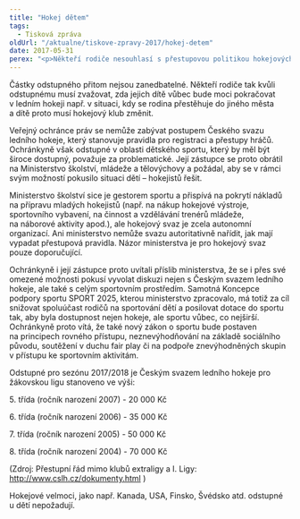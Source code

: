 ```yaml
---
title: "Hokej dětem"
tags:
  - Tisková zpráva
oldUrl: "/aktualne/tiskove-zpravy-2017/hokej-detem"
date: 2017-05-31
perex: "<p>Někteří rodiče nesouhlasí s přestupovou politikou hokejových klubů vůči dětským hráčům. Přestup do jiného klubu je totiž už od věku 10 let podmiňován odstupným. To většinou zaplatí rodiče formou daru či sponzoringu novému klubu, který za tyto peníze „vykoupí“ malého hokejistu z jeho mateřského klubu.</p>"
---
```


<!-- imported from the old website -->

<p>Částky odstupného přitom nejsou zanedbatelné. Někteří rodiče tak kvůli odstupnému musí zvažovat, zda jejich dítě vůbec bude moci pokračovat v ledním hokeji např. v situaci, kdy se rodina přestěhuje do jiného města a dítě proto musí hokejový klub změnit.</p> <p>Veřejný ochránce práv se nemůže zabývat postupem Českého svazu ledního hokeje, který stanovuje pravidla pro registraci a přestupy hráčů. Ochránkyně však odstupné v oblasti dětského sportu, který by měl být široce dostupný, považuje za problematické. Její zástupce se proto obrátil na Ministerstvo školství, mládeže a tělovýchovy a požádal, aby se v rámci svým možností pokusilo situaci dětí – hokejistů řešit.</p> <p>Ministerstvo školství sice je gestorem sportu a přispívá na pokrytí nákladů na přípravu mladých hokejistů (např. na nákup hokejové výstroje, sportovního vybavení, na činnost a vzdělávání trenérů mládeže, na náborové aktivity apod.), ale hokejový svaz je zcela autonomní organizací. Ani ministerstvo nemůže svazu autoritativně nařídit, jak mají vypadat přestupová pravidla. Názor ministerstva je pro hokejový svaz pouze doporučující.</p> <p>Ochránkyně i její zástupce proto uvítali příslib ministerstva, že se i přes své omezené možnosti pokusí vyvolat diskuzi nejen s Českým svazem ledního hokeje, ale také s celým sportovním prostředím. Samotná Koncepce podpory sportu SPORT 2025, kterou ministerstvo zpracovalo, má totiž za cíl snižovat spoluúčast rodičů na sportování dětí a posilovat dotace do sportu tak, aby byla dostupnost nejen hokeje, ale sportu vůbec, co nejširší. Ochránkyně proto vítá, že také nový zákon o sportu bude postaven na principech rovného přístupu, neznevýhodňování na základě sociálního původu, soutěžení v duchu fair play či na podpoře znevýhodněných skupin v přístupu ke sportovním aktivitám.</p> <p>Odstupné pro sezónu 2017/2018 je Českým svazem ledního hokeje pro žákovskou ligu stanoveno ve výši:</p> <p>5. třída (ročník narození 2007) - 20 000 Kč</p> <p>6. třída (ročník narození 2006) - 35 000 Kč</p> <p>7. třída (ročník narození 2005) - 50 000 Kč</p> <p>8. třída (ročník narození 2004) - 70 000 Kč</p> <p>(Zdroj: Přestupní řád mimo klubů extraligy a I. Ligy: <a title="Otevření do nového okna" href="http://www.cslh.cz/dokumenty.html" target="_blank">http://www.cslh.cz/dokumenty.html</a> )</p><p> Hokejové velmoci, jako např. Kanada, USA, Finsko, Švédsko atd. odstupné u dětí nepožadují.</p>
